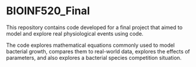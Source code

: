 # BIOINF520_Final

This repository contains code developed for a final project that aimed to model and explore real physiological events using code. 

The code explores mathematical equations commonly used to model bacterial growth, compares them to real-world data, explores the effects of parameters, and also explores a bacterial species competition situation.
